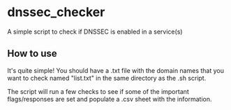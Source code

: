 # dnssec_checker
A simple script to check if DNSSEC is enabled in a service(s)

## How to use
It's quite simple! You should have a .txt file with the domain names that you want to check named "list.txt" in the same directory as the .sh script.

The script will run a few checks to see if some of the important flags/responses are set and populate a .csv sheet with the information.

